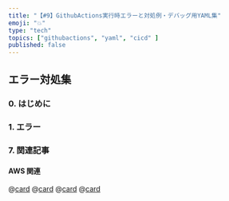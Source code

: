 ```yaml
---
title: "【#9】GithubActions実行時エラーと対処例・デバッグ用YAML集"
emoji: "💥"
type: "tech"
topics: ["githubactions", "yaml", "cicd" ]
published: false
---
```


## エラー対処集

### 0. はじめに

### 1. エラー


### 7. 関連記事

#### AWS 関連

@[card](https://zenn.dev/nickelth/articles/reportapp044cicd)
@[card](https://zenn.dev/nickelth/articles/reportapp043ecs)
@[card](https://zenn.dev/nickelth/articles/reportapp042aws)
@[card](https://zenn.dev/nickelth/articles/reportapp041iam)